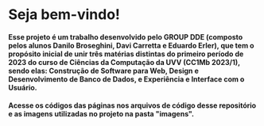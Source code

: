 # Seja bem-vindo!
#### Esse projeto é um trabalho desenvolvido pelo GROUP DDE (composto pelos alunos Danilo Broseghini, Davi Carretta e Eduardo Erler), que tem o propósito inicial de unir três matérias distintas do primeiro período de 2023 do curso de Ciências da Computação da UVV (CC1Mb 2023/1), sendo elas: Construção de Software para Web, Design e Desenvolvimento de Banco de Dados, e Experiência e Interface com o Usuário.
#### Acesse os códigos das páginas nos arquivos de código desse repositório e as imagens utilizadas no projeto na pasta "imagens".
